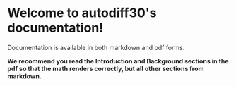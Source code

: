 # Welcome to autodiff30's documentation!

Documentation is available in both markdown and pdf forms.

**We recommend you read the Introduction and Background sections in the pdf so that the math renders correctly, but all other sections from markdown.**